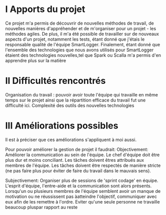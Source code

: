 # I Apports du projet

Ce projet m'a permis de découvrir de nouvelles méthodes de travail, de nouvelles manières d'appréhender et de m'organiser pour un projet - les méthodes agiles.
De plus, il m'a été possible de travailler sur de nouveaux aspects d'un projet, notamment les tests, étant donné que j'étais le responsable qualité de l'équipe SmartLogger. 
Finalement, étant donné que l'ensemble des technologies que nous avons utilisés pour SmartLogger étaient des technologies nouvelles,tel que Spark ou Scalla m'a permis d'en apprendre plus sur la matière

# II Difficultés rencontrés

Organisation du travail : pouvoir avoir toute l'équipe qui travaille en même temps sur le projet ainsi que la répartition efficace du travail fut une difficulté ici. 
Complexité des outils des nouvelles technologies

# III Améliorations possibles

Il est à préciser que ces améliorations s'appliquent à moi aussi.

Pour pouvoir améliorer la gestion de projet il faudrait:
Objectivement:
Améliorer la communication au sein de l'équipe. 
Le chef d'équipe doit être plus dur et moins conciliant.
Les tâches doivent êtres attribués aux membres de l'équipe.
Les tâches doivent être respectés de manière stricte (ne pas faire plus pour éviter de faire du travail dans le mauvais sens).

Subjectivement:
Organiser plus de sessions de 'sprint codage' en équipe. L'esprit d'équipe, l'entre-aide et la communication sont alors présents.
Lorsqu'un ou plusieurs membres de l'équipe semblent avoir un manque de motivation ou ne réussissent pas àatteindre l'objectif, communiquer avec eux afin de les remettre à l'ordre.
Eviter qu'une seule personne ne travaille beaucoup pluspar rapport au reste
